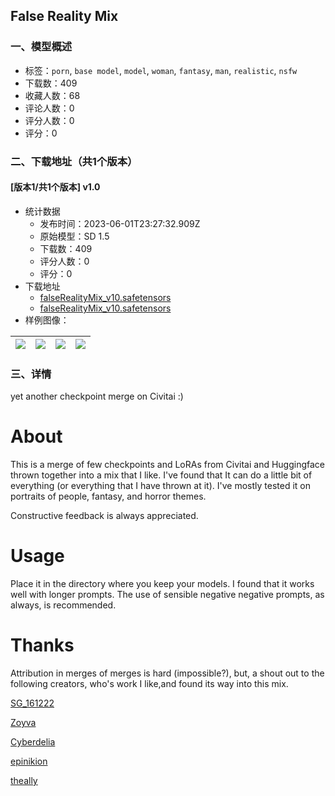 ## False Reality Mix
### 一、模型概述

- 标签：`porn`, `base model`, `model`, `woman`, `fantasy`, `man`, `realistic`, `nsfw`
- 下载数：409
- 收藏人数：68
- 评论人数：0
- 评分人数：0
- 评分：0

### 二、下载地址（共1个版本）

#### [版本1/共1个版本] v1.0

- 统计数据
  - 发布时间：2023-06-01T23:27:32.909Z
  - 原始模型：SD 1.5
  - 下载数：409
  - 评分人数：0
  - 评分：0
- 下载地址
  - [falseRealityMix_v10.safetensors](https://civitai.com/api/download/models/87289?type=Model&format=SafeTensor&size=full&fp=fp32)
  - [falseRealityMix_v10.safetensors](https://civitai.com/api/download/models/87289)
- 样例图像：

| <img src="https://image.civitai.com/xG1nkqKTMzGDvpLrqFT7WA/2eeeac9a-3411-4be4-9daa-c47e951442a0/width=450/998526.jpeg" /> | <img src="https://image.civitai.com/xG1nkqKTMzGDvpLrqFT7WA/ea70d18e-7f6a-47a3-b42a-b980261fe506/width=450/998429.jpeg" /> | <img src="https://image.civitai.com/xG1nkqKTMzGDvpLrqFT7WA/0f7fd9ca-7a4e-4ae6-ad1b-c0df5ebc6542/width=450/998426.jpeg" /> | <img src="https://image.civitai.com/xG1nkqKTMzGDvpLrqFT7WA/0430f317-96e5-4ece-a17c-0465a64971cf/width=450/998434.jpeg" /> |
| ---- | ---- | ---- | ---- |


### 三、详情
<p>yet another checkpoint merge on Civitai :)</p><p></p><h1 id="heading-1547">About</h1><p>This is a merge of few checkpoints and LoRAs from Civitai and Huggingface thrown together into a mix that I like. I've found that It can do a little bit of everything (or everything that I have thrown at it).  I've mostly tested it on portraits of people, fantasy, and horror themes.</p><p></p><p>Constructive feedback is always appreciated.</p><p></p><h1 id="heading-924">Usage</h1><p>Place it in the directory where you keep your models. I found that it works well with longer prompts. The use of sensible negative negative prompts, as always, is recommended. </p><p></p><h1 id="heading-1548">Thanks</h1><p>Attribution in merges of merges is hard (impossible?), but, a shout out to the following creators, who's work I like,and found its way into this mix.</p><p></p><p><a target="_blank" rel="ugc" href="https://civitai.com/user/SG_161222/models">SG_161222</a></p><p><a target="_blank" rel="ugc" href="https://civitai.com/user/Zovya/models">Zoyva</a></p><p><a target="_blank" rel="ugc" href="https://civitai.com/user/Cyberdelia/models">Cyberdelia</a></p><p><a target="_blank" rel="ugc" href="https://civitai.com/user/epinikion/models">epinikion</a></p><p><a target="_blank" rel="ugc" href="https://civitai.com/user/theally/models">theally</a></p><p></p><p></p><p></p>